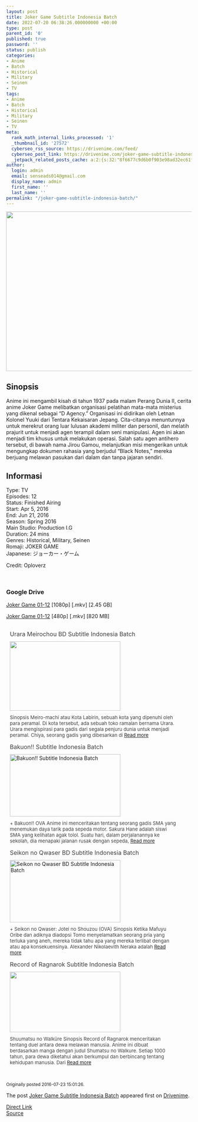 ```yaml
---
layout: post
title: Joker Game Subtitle Indonesia Batch
date: 2022-07-20 06:38:26.000000000 +00:00
type: post
parent_id: '0'
published: true
password: ''
status: publish
categories:
- Anime
- Batch
- Historical
- Military
- Seinen
- TV
tags:
- Anime
- Batch
- Historical
- Military
- Seinen
- TV
meta:
  rank_math_internal_links_processed: '1'
  _thumbnail_id: '27572'
  cyberseo_rss_source: https://drivenime.com/feed/
  cyberseo_post_link: https://drivenime.com/joker-game-subtitle-indonesia-batch2/
  _jetpack_related_posts_cache: a:2:{s:32:"8f6677c9d6b0f903e98ad32ec61f8deb";a:2:{s:7:"expires";i:1658555764;s:7:"payload";a:3:{i:0;a:1:{s:2:"id";i:27567;}i:1;a:1:{s:2:"id";i:27423;}i:2;a:1:{s:2:"id";i:27467;}}}s:32:"37550b67d263a3ce789993dc25046c5f";a:2:{s:7:"expires";i:1658557062;s:7:"payload";a:6:{i:0;a:1:{s:2:"id";i:27567;}i:1;a:1:{s:2:"id";i:27423;}i:2;a:1:{s:2:"id";i:27467;}i:3;a:1:{s:2:"id";i:27520;}i:4;a:1:{s:2:"id";i:27473;}i:5;a:1:{s:2:"id";i:27421;}}}}
author:
  login: admin
  email: senseads014@gmail.com
  display_name: admin
  first_name: ''
  last_name: ''
permalink: "/joker-game-subtitle-indonesia-batch/"
---
```

<div class="separator" style="clear: both; text-align: center;"><img class="alignnone" src="{{ site.baseurl }}/assets/2022/07/Joker-Game-Subtitle-Indonesia.jpg" width="640" height="433" border="0" /></div>
<h2>Sinopsis</h2>
<p>Anime ini mengambil kisah di tahun 1937 pada malam Perang Dunia II, cerita anime Joker Game melibatkan organisasi pelatihan mata-mata misterius yang dikenal sebagai “D Agency.” Organisasi ini didirikan oleh Letnan Kolonel Yuuki dari Tentara Kekaisaran Jepang. Cita-citanya menuntunnya untuk merekrut orang luar lulusan akademi militer dan personil, dan melatih prajurit untuk menjadi agen terampil dalam seni manipulasi. Agen ini akan menjadi tim khusus untuk melakukan operasi. Salah satu agen antihero tersebut, di bawah nama Jirou Gamou, melanjutkan misi mengerikan untuk mengungkap dokumen rahasia yang berjudul “Black Notes,” mereka berjuang melawan pasukan dari dalam dan tanpa jajaran sendiri.</p>
<h2>Informasi</h2>
<p>Type: TV<br />
Episodes: 12<br />
Status: Finished Airing<br />
Start: Apr 5, 2016<br />
End: Jun 21, 2016<br />
Season: Spring 2016<br />
Main Studio: Production I.G<br />
Duration: 24 mins<br />
Genres: Historical, Military, Seinen<br />
Romaji: JOKER GAME<br />
Japanese: ジョーカー・ゲーム</p>
<p>Credit: Oploverz</p>
<p>&nbsp;</p>
<h3>Google Drive</h3>
<p><a href="https://drive.google.com/open?id=0B3xOZq2SFfEGU0NNR0tLd0tSR2M" class="broken_link">Joker Game 01-12</a> [1080p] [.mkv] [2.45 GB]</p>
<p><a href="https://drive.google.com/open?id=0Bw2yRinPaDuNcm8wTWMtNERtbW8" class="broken_link">Joker Game 01-12</a> [480p] [.mkv] [820 MB]</p>
<h2></h2>
<div class="related-post grid">
<div class="post-list ">
<div class="item"> <a class="title post_title" href="https://drivenime.com/urara-meirochou-bd-subtitle-indonesia-batch-1/"> Urara Meirochou BD Subtitle Indonesia Batch </a>
<div class="thumb post_thumb"> <a href="https://drivenime.com/urara-meirochou-bd-subtitle-indonesia-batch-1/"> <img width="300" height="188" src="{{ site.baseurl }}/assets/2022/07/Urara-Meirochou-BD-Subtitle-Indonesia-Batch-300x188.jpg" class="attachment-medium size-medium wp-post-image" alt="" srcset="https://drivenime.com/wp-content/uploads/2019/02/Urara-Meirochou-BD-Subtitle-Indonesia-Batch-300x188.jpg 300w, https://drivenime.com/wp-content/uploads/2019/02/Urara-Meirochou-BD-Subtitle-Indonesia-Batch.jpg 768w, https://drivenime.com/wp-content/uploads/2019/02/Urara-Meirochou-BD-Subtitle-Indonesia-Batch-150x94.jpg 150w" sizes="(max-width: 300px) 100vw, 300px" /> </a> </div>
<p class="excerpt post_excerpt"> Sinopsis Meiro-machi atau Kota Labirin, sebuah kota yang dipenuhi oleh para peramal. Di kota tersebut, ada sebuah toko ramalan bernama Urara. Urara mengispirasi para gadis dari segala penjuru dunia untuk menjadi peramal. Chiya, seorang gadis yang dibesarkan di <a class="read-more" href="https://drivenime.com/urara-meirochou-bd-subtitle-indonesia-batch-1/"> Read more</a> </p>
</p></div>
<div class="item"> <a class="title post_title" href="https://drivenime.com/bakuon-subtitle-indonesia-batch/"> Bakuon!! Subtitle Indonesia Batch </a>
<div class="thumb post_thumb"> <a href="https://drivenime.com/bakuon-subtitle-indonesia-batch/"> <img width="300" height="169" src="{{ site.baseurl }}/assets/2022/07/Bakuon-Subtitle-Indonesia-Batch-300x169.jpg" class="attachment-medium size-medium wp-post-image" alt="Bakuon!! Subtitle Indonesia Batch" srcset="https://drivenime.com/wp-content/uploads/2016/07/Bakuon-Subtitle-Indonesia-Batch-300x169.jpg 300w, https://drivenime.com/wp-content/uploads/2016/07/Bakuon-Subtitle-Indonesia-Batch.jpg 640w" sizes="(max-width: 300px) 100vw, 300px" /> </a> </div>
<p class="excerpt post_excerpt"> + Bakuon!! OVA Anime ini menceritakan tentang seorang gadis SMA yang menemukan daya tarik pada sepeda motor. Sakura Hane adalah siswi SMA yang kelihatan agak tolol. Suatu hari, dalam perjalanannya ke sekolah, dia menapaki jalanan rusak dengan sepeda, <a class="read-more" href="https://drivenime.com/bakuon-subtitle-indonesia-batch/"> Read more</a> </p>
</p></div>
<div class="item"> <a class="title post_title" href="https://drivenime.com/seikon-no-qwaser-bd-subtitle-indonesia-batch-3/"> Seikon no Qwaser BD Subtitle Indonesia Batch </a>
<div class="thumb post_thumb"> <a href="https://drivenime.com/seikon-no-qwaser-bd-subtitle-indonesia-batch-3/"> <img width="300" height="169" src="{{ site.baseurl }}/assets/2022/07/Seikon-no-Qwaser-BD-Subtitle-Indonesia-Batch-300x169.jpg" class="attachment-medium size-medium wp-post-image" alt="Seikon no Qwaser BD Subtitle Indonesia Batch" srcset="https://drivenime.com/wp-content/uploads/2017/05/Seikon-no-Qwaser-BD-Subtitle-Indonesia-Batch-300x169.jpg 300w, https://drivenime.com/wp-content/uploads/2017/05/Seikon-no-Qwaser-BD-Subtitle-Indonesia-Batch-768x432.jpg 768w, https://drivenime.com/wp-content/uploads/2017/05/Seikon-no-Qwaser-BD-Subtitle-Indonesia-Batch-1024x576.jpg 1024w, https://drivenime.com/wp-content/uploads/2017/05/Seikon-no-Qwaser-BD-Subtitle-Indonesia-Batch-150x84.jpg 150w, https://drivenime.com/wp-content/uploads/2017/05/Seikon-no-Qwaser-BD-Subtitle-Indonesia-Batch.jpg 1280w" sizes="(max-width: 300px) 100vw, 300px" /> </a> </div>
<p class="excerpt post_excerpt"> + Seikon no Qwaser: Jotei no Shouzou (OVA) Sinopsis Ketika Mafuyu Oribe dan adiknya diadopsi Tomo menyelamatkan seorang pria yang terluka yang aneh, mereka tidak tahu apa yang mereka terlibat dengan atau apa konsekuensinya. Alexander Nikolaevith Neraka adalah <a class="read-more" href="https://drivenime.com/seikon-no-qwaser-bd-subtitle-indonesia-batch-3/"> Read more</a> </p>
</p></div>
<div class="item"> <a class="title post_title" href="https://drivenime.com/record-of-ragnarok-subtitle-indonesia-batch/"> Record of Ragnarok Subtitle Indonesia Batch </a>
<div class="thumb post_thumb"> <a href="https://drivenime.com/record-of-ragnarok-subtitle-indonesia-batch/"> <img width="300" height="164" src="{{ site.baseurl }}/assets/2022/07/Record-of-Ragnarok-300x164.jpg" class="attachment-medium size-medium wp-post-image" alt="" srcset="https://drivenime.com/wp-content/uploads/2021/07/Record-of-Ragnarok-300x164.jpg 300w, https://drivenime.com/wp-content/uploads/2021/07/Record-of-Ragnarok-1024x559.jpg 1024w, https://drivenime.com/wp-content/uploads/2021/07/Record-of-Ragnarok-768x419.jpg 768w, https://drivenime.com/wp-content/uploads/2021/07/Record-of-Ragnarok.jpg 1173w" sizes="(max-width: 300px) 100vw, 300px" /> </a> </div>
<p class="excerpt post_excerpt"> Shuumatsu no Walküre Sinopsis Record of Ragnarok menceritakan tentang duel antara dewa melawan manusia. Anime ini dibuat berdasarkan manga dengan judul Shumatsu no Walkure. Setiap 1000 tahun, para dewa diketahui akan berkumpul dan berbincang tentang kehidupan manusia. Dari <a class="read-more" href="https://drivenime.com/record-of-ragnarok-subtitle-indonesia-batch/"> Read more</a> </p>
</p></div>
</p></div>
<p> <script> </script><br />
<style> .related-post{} .related-post .post-list{ text-align:left; } .related-post .post-list .item{ margin:10px; padding:0px; } .related-post .headline{ font-size:18px !important; color:#999999 !important; } .related-post .post-list .item .post_title{ font-size:16px; color:#3f3f3f; margin:10px 0px; padding:0px; display: block; text-decoration: none; } .related-post .post-list .item .post_thumb{ max-height:220px; margin:10px 0px; padding:0px; display: block; } .related-post .post-list .item .post_excerpt{ font-size:13px; color:#3f3f3f; margin:10px 0px; padding:0px; display: block; text-decoration: none; } @media only screen and (min-width: 1024px ){ .related-post .post-list .item{ width: 45%; } } @media only screen and ( min-width: 768px ) and ( max-width: 1023px ) { .related-post .post-list .item{ width: 90%; } } @media only screen and ( min-width: 0px ) and ( max-width: 767px ){ .related-post .post-list .item{ width: 90%; } } </style>
</p></div>
<p id="rop"><small>Originally posted 2016-07-23 15:01:26. </small></p>
<p>The post <a rel="nofollow" href="https://drivenime.com/joker-game-subtitle-indonesia-batch2/">Joker Game Subtitle Indonesia Batch</a> appeared first on <a rel="nofollow" href="https://drivenime.com">Drivenime</a>.</p>
<link rel="stylesheet" href="https://cdnjs.cloudflare.com/ajax/libs/font-awesome/4.7.0/css/font-awesome.min.css" />
<div class="divbtn"> <a href="https://handymansurrender.com/fihup8buzv?key=94550f7ce39444073321dde3b8782f97" class="btn"><i class="fa fa-download"></i> Direct Link</a> <br /><a href="https://drivenime.com/joker-game-subtitle-indonesia-batch2/">Source</a> </div>
